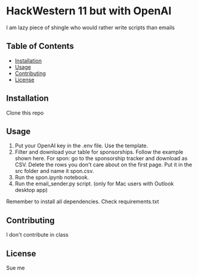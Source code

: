 # HackWestern 11 but with OpenAI

I am lazy piece of shingle who would rather write scripts than emails

## Table of Contents

- [Installation](#installation)
- [Usage](#usage)
- [Contributing](#contributing)
- [License](#license)

## Installation

Clone this repo

## Usage

1. Put your OpenAI key in the .env file. Use the template.
2. Filter and download your table for sponsorships. Follow the example shown here. For spon: go to the sponsorship tracker and download as CSV. Delete the rows you don't care about on the first page. Put it in the src folder and name it spon.csv.
3. Run the spon.ipynb notebook.
4. Run the email_sender.py script. (only for Mac users with Outlook desktop app)

Remember to install all dependencies. Check requirements.txt

## Contributing

I don't contribute in class

## License

Sue me
